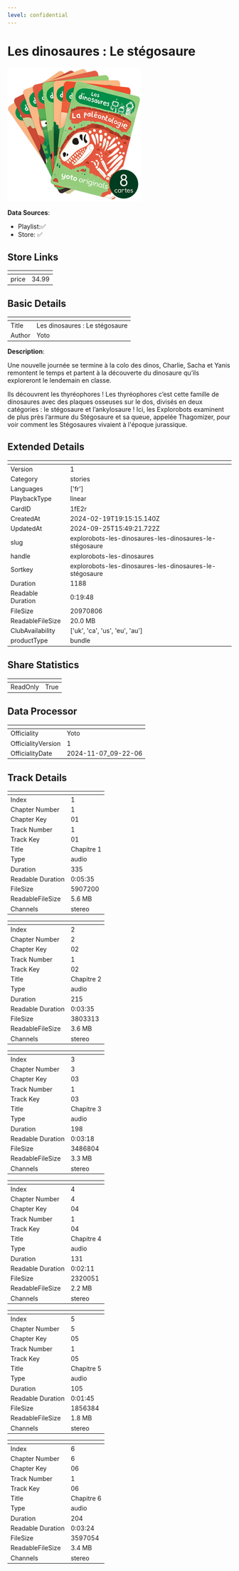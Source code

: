 ```yaml
---
level: confidential
---
```

# Les dinosaures : Le stégosaure

![card_[1fE2r].png](../../img/cards/card_[1fE2r].png)

**Data Sources**: 

- Playlist:✅
- Store: ✅


## Store Links

| <!-- --> | <!-- --> |
| - | - |
| price | 34.99 |


## Basic Details

| <!-- --> | <!-- --> |
| - | - |
| Title | Les dinosaures : Le stégosaure |
| Author | Yoto |

**Description**:

Une nouvelle journée se termine à la colo des dinos, Charlie, Sacha et Yanis remontent le temps et partent à la découverte du dinosaure qu’ils exploreront le lendemain en classe.  

Ils découvrent les thyréophores ! Les thyréophores c’est cette famille de dinosaures avec des plaques osseuses sur le dos, divisés en deux catégories : le stégosaure et l’ankylosaure ! Ici, les Explorobots examinent de plus près l’armure du Stégosaure et sa queue, appelée Thagomizer, pour voir comment les Stégosaures vivaient à l'époque jurassique.



## Extended Details

| <!-- --> | <!-- --> |
| - | - |
| Version | 1 |
| Category | stories |
| Languages | ['fr'] |
| PlaybackType | linear |
| CardID | 1fE2r |
| CreatedAt | 2024-02-19T19:15:15.140Z |
| UpdatedAt | 2024-09-25T15:49:21.722Z |
| slug | explorobots-les-dinosaures-les-dinosaures-le-stégosaure |
| handle | explorobots-les-dinosaures |
| Sortkey | explorobots-les-dinosaures-les-dinosaures-le-stégosaure |
| Duration | 1188 |
| Readable Duration | 0:19:48 |
| FileSize | 20970806 |
| ReadableFileSize | 20.0 MB |
| ClubAvailability | ['uk', 'ca', 'us', 'eu', 'au'] |
| productType | bundle |


## Share Statistics

| <!-- --> | <!-- --> |
| - | - |
| ReadOnly | True |


## Data Processor

| <!-- --> | <!-- --> |
| - | - |
| Officiality | Yoto
| OfficialityVersion | 1
| OfficialityDate | 2024-11-07_09-22-06


## Track Details

| <!-- --> | <!-- --> |
| - | - |
| Index | 1 |
| Chapter Number | 1 |
| Chapter Key | 01 |
| Track Number | 1 |
| Track Key | 01 |
| Title | Chapitre 1 |
| Type | audio |
| Duration | 335 |
| Readable Duration | 0:05:35 |
| FileSize | 5907200 |
| ReadableFileSize | 5.6 MB |
| Channels | stereo |

| <!-- --> | <!-- --> |
| - | - |
| Index | 2 |
| Chapter Number | 2 |
| Chapter Key | 02 |
| Track Number | 1 |
| Track Key | 02 |
| Title | Chapitre 2 |
| Type | audio |
| Duration | 215 |
| Readable Duration | 0:03:35 |
| FileSize | 3803313 |
| ReadableFileSize | 3.6 MB |
| Channels | stereo |

| <!-- --> | <!-- --> |
| - | - |
| Index | 3 |
| Chapter Number | 3 |
| Chapter Key | 03 |
| Track Number | 1 |
| Track Key | 03 |
| Title | Chapitre 3 |
| Type | audio |
| Duration | 198 |
| Readable Duration | 0:03:18 |
| FileSize | 3486804 |
| ReadableFileSize | 3.3 MB |
| Channels | stereo |

| <!-- --> | <!-- --> |
| - | - |
| Index | 4 |
| Chapter Number | 4 |
| Chapter Key | 04 |
| Track Number | 1 |
| Track Key | 04 |
| Title | Chapitre 4 |
| Type | audio |
| Duration | 131 |
| Readable Duration | 0:02:11 |
| FileSize | 2320051 |
| ReadableFileSize | 2.2 MB |
| Channels | stereo |

| <!-- --> | <!-- --> |
| - | - |
| Index | 5 |
| Chapter Number | 5 |
| Chapter Key | 05 |
| Track Number | 1 |
| Track Key | 05 |
| Title | Chapitre 5 |
| Type | audio |
| Duration | 105 |
| Readable Duration | 0:01:45 |
| FileSize | 1856384 |
| ReadableFileSize | 1.8 MB |
| Channels | stereo |

| <!-- --> | <!-- --> |
| - | - |
| Index | 6 |
| Chapter Number | 6 |
| Chapter Key | 06 |
| Track Number | 1 |
| Track Key | 06 |
| Title | Chapitre 6 |
| Type | audio |
| Duration | 204 |
| Readable Duration | 0:03:24 |
| FileSize | 3597054 |
| ReadableFileSize | 3.4 MB |
| Channels | stereo |

